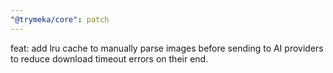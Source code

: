```yaml
---
"@trymeka/core": patch
---
```


feat: add lru cache to manually parse images before sending to AI providers to reduce download timeout errors on their end.
